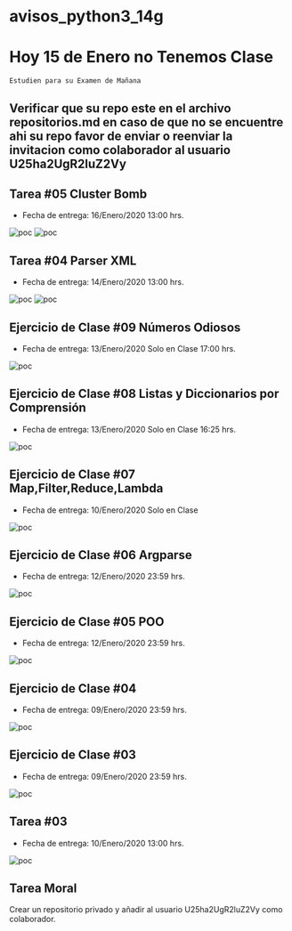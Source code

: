 # avisos_python3_14g

# Hoy 15 de Enero no Tenemos Clase

`Estudien para su Examen de Mañana`

## Verificar que su repo este en el archivo repositorios.md en caso de que no se encuentre ahi su repo favor de enviar o reenviar la invitacion como colaborador al usuario U25ha2UgR2luZ2Vy

## Tarea #05 Cluster Bomb
* Fecha de entrega: 16/Enero/2020 13:00 hrs.

![poc](https://raw.githubusercontent.com/U25ha2UgR2luZ2Vy/avisos_python3_14g/master/tareas_y_ejercicios/tarea06.png)
![poc](https://raw.githubusercontent.com/U25ha2UgR2luZ2Vy/avisos_python3_14g/master/tareas_y_ejercicios/tarea05.png)


## Tarea #04 Parser XML
* Fecha de entrega: 14/Enero/2020 13:00 hrs.

![poc](https://raw.githubusercontent.com/U25ha2UgR2luZ2Vy/avisos_python3_14g/master/tareas_y_ejercicios/tarea04-p1.png)
![poc](https://raw.githubusercontent.com/U25ha2UgR2luZ2Vy/avisos_python3_14g/master/tareas_y_ejercicios/tarea04-p2.png)

## Ejercicio de Clase #09 Números Odiosos
* Fecha de entrega: 13/Enero/2020 Solo en Clase 17:00 hrs.

![poc](https://raw.githubusercontent.com/U25ha2UgR2luZ2Vy/avisos_python3_14g/master/tareas_y_ejercicios/ejercicio09.png)

## Ejercicio de Clase #08 Listas y Diccionarios por Comprensión
* Fecha de entrega: 13/Enero/2020 Solo en Clase 16:25 hrs.

![poc](https://raw.githubusercontent.com/U25ha2UgR2luZ2Vy/avisos_python3_14g/master/tareas_y_ejercicios/ejercicio08.png)

## Ejercicio de Clase #07 Map,Filter,Reduce,Lambda
* Fecha de entrega: 10/Enero/2020 Solo en Clase

![poc](https://raw.githubusercontent.com/U25ha2UgR2luZ2Vy/avisos_python3_14g/master/tareas_y_ejercicios/ejercicio07.png)

## Ejercicio de Clase #06 Argparse
* Fecha de entrega: 12/Enero/2020 23:59 hrs.

![poc](https://raw.githubusercontent.com/U25ha2UgR2luZ2Vy/avisos_python3_14g/master/tareas_y_ejercicios/ejercicio06.png)

## Ejercicio de Clase #05 POO
* Fecha de entrega: 12/Enero/2020 23:59 hrs.

![poc](https://raw.githubusercontent.com/U25ha2UgR2luZ2Vy/avisos_python3_14g/master/tareas_y_ejercicios/ejercicio05.png)

## Ejercicio de Clase #04
* Fecha de entrega: 09/Enero/2020 23:59 hrs.

![poc](https://raw.githubusercontent.com/U25ha2UgR2luZ2Vy/avisos_python3_14g/master/tareas_y_ejercicios/ejercicio04.png)

## Ejercicio de Clase #03
* Fecha de entrega: 09/Enero/2020 23:59 hrs.

![poc](https://raw.githubusercontent.com/U25ha2UgR2luZ2Vy/avisos_python3_14g/master/tareas_y_ejercicios/ejercicio03.png)

## Tarea #03
* Fecha de entrega: 10/Enero/2020 13:00 hrs.

![poc](https://raw.githubusercontent.com/U25ha2UgR2luZ2Vy/avisos_python3_14g/master/tareas_y_ejercicios/tarea03.png)

## Tarea Moral

Crear un repositorio privado y añadir al usuario U25ha2UgR2luZ2Vy como colaborador.